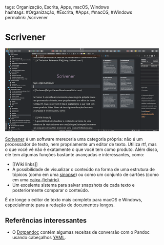 tags: Organização, Escrita, Apps, macOS, Windows  
hashtags: #Organização, #Escrita, #Apps, #macOS, #Windows  
permalink: /scrivener

# Scrivener  
  
![Scrivener](./img/apps/scriv.png)  
  
[Scrivener](https://www.literatureandlatte.com) é um software mereceria uma categoria própria: não é um processador de texto, nem propriamente um editor de texto. Utiliza rtf, mas o que você vê não é exatamente o que você tem como produto. Além disso, ele tem algumas funções bastante avançadas e interessantes, como:  
  
- \[\[Wiki links\]\]  
- A possibilidade de visualizar o conteúdo na forma de uma estrutura de tópicos (como em uma [sinopse](sinopse)) ou como um conjunto de cartões (como em uma [caixa-fichário](zettelkasten)).  
- Um excelente sistema para salvar snapshots de cada texto e posteriormente comparar o conteúdo.  
  
É de longe o editor de texto mais completo para macOS e Windows, especialmente para a redação de documentos longos.  
  
## Referências interessantes  
- O [Dotpandoc](https://github.com/iandol/dotpandoc/tree/master/defaults) contém algumas receitas de conversão com o Pandoc usando cabeçalhos [YAML](https://pt.wikipedia.org/wiki/YAML).

